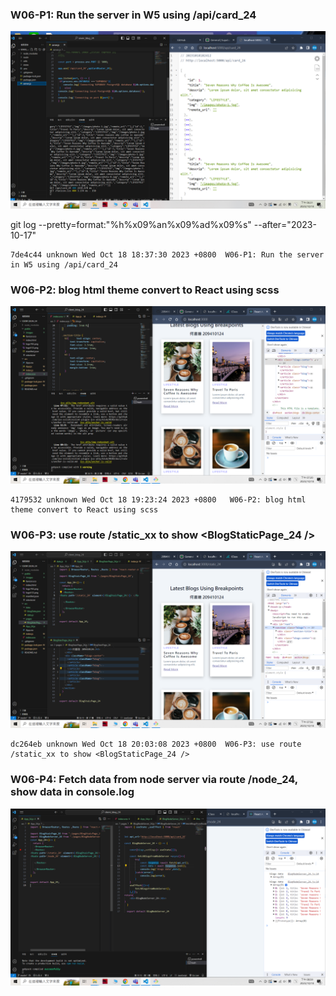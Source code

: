 
### W06-P1: Run the server in W5 using /api/card_24
 
![](w06-p1.png)

git log --pretty=format:"%h%x09%an%x09%ad%x09%s" --after="2023-10-17"

```
7de4c44 unknown Wed Oct 18 18:37:30 2023 +0800  W06-P1: Run the server in W5 using /api/card_24
```
 ### W06-P2: blog html theme convert to React using scss
 
![](w06-p2.png)


```
4179532 unknown Wed Oct 18 19:23:24 2023 +0800   W06-P2: blog html theme convert to React using scss
```

### W06-P3: use route /static_xx to show <BlogStaticPage_24 />
 
![](w06-p3.png)

```
dc264eb unknown Wed Oct 18 20:03:08 2023 +0800  W06-P3: use route /static_xx to show <BlogStaticPage_24 />
```

 ### W06-P4: Fetch data from node server via route /node_24, show data in console.log
 
![](w06-p4.png)